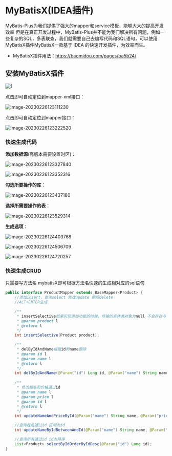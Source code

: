 # MyBatisX(IDEA插件)

MyBatis-Plus为我们提供了强大的mapper和service模板，能够大大的提高开发效率 但是在真正开发过程中，MyBatis-Plus并不能为我们解决所有问题，例如一些复杂的SQL，多表联查，我们就需要自己去编写代码和SQL语句，可以使用MyBatisX插件MyBatisX一款基于 IDEA 的快速开发插件，为效率而生。

- MyBatisX插件用法：https://baomidou.com/pages/ba5b24/

## 安装MyBatisX插件

![1](https://cdn.jsdelivr.net/gh/letengzz/Two-C@main/img/Java/202302261308236.gif)

点击即可自动定位到mapper-xml接口：

![image-20230226123111230](https://cdn.jsdelivr.net/gh/letengzz/Two-C@main/img/Java/202302261309647.png)

点击即可自动定位到mapper接口：

![image-20230226123222520](https://cdn.jsdelivr.net/gh/letengzz/Two-C@main/img/Java/202302261309746.png)

### 快速生成代码

**添加数据源**(高版本需要设置时区)：

![image-20230226123327840](https://cdn.jsdelivr.net/gh/letengzz/Two-C@main/img/Java/202302261308881.png)

![image-20230226123352316](https://cdn.jsdelivr.net/gh/letengzz/Two-C@main/img/Java/202302261308948.png)

**勾选所要操作的库**：

![image-20230226123437180](https://cdn.jsdelivr.net/gh/letengzz/Two-C@main/img/Java/202302261308988.png)

**选择所需要操作的表**：

![image-20230226123529314](https://cdn.jsdelivr.net/gh/letengzz/Two-C@main/img/Java/202302261308692.png)

**生成选项**：

![image-20230226124403768](https://cdn.jsdelivr.net/gh/letengzz/Two-C@main/img/Java/202302261308078.png)

![image-20230226124506709](https://cdn.jsdelivr.net/gh/letengzz/Two-C@main/img/Java/202302261308307.png)

![image-20230226124720257](https://cdn.jsdelivr.net/gh/letengzz/Two-C@main/img/Java/202302261308729.png)

### 快速生成CRUD

只需要写方法名 mybatisX即可根据方法名快速的生成相对应的sql语句

```java
public interface ProductMapper extends BaseMapper<Product> {
    //添加insert，查询select 修改update 删除delete
    //ALT+ENTER生成

    /**
     * insertSelective如果实现添加功能的时候，传输的实体类对象为null 不会存在与添加字段的。
     * @param product l
     * @return l
     */
    int insertSelective(Product product);

    /**
     * delByIdAndName根据id和name删除
     * @param id l
     * @param name l
     * @return l
     */
    int delByIdAndName(@Param("id") Long id, @Param("name") String name);
    
    /**
     * 修改姓名和价格通过id
     * @param name l
     * @param price l
     * @param id l
     * @return l
     */
    int updateNameAndPriceById(@Param("name") String name, @Param("price") Integer price, @Param("id") Long id);

    //查询姓名通过id 区间为id
    int updateNameByIdBetweenAndId(@Param("name") String name, @Param("beginId") Long beginId, @Param("endId") Long endId, @Param("id") Long id);

    //查询所有通过id id为降序
    List<Product> selectByIdOrderByIdDesc(@Param("id") Long id);
}
```

